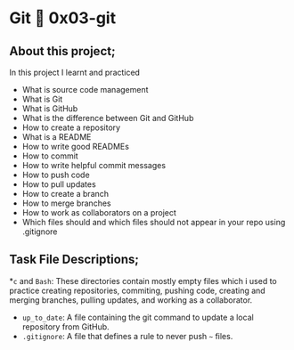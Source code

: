 # Git :page_with_curl: 0x03-git
## About this project;
In this project I learnt and practiced
- What is source code management
- What is Git
- What is GitHub
- What is the difference between Git and GitHub
- How to create a repository
- What is a README
- How to write good READMEs
- How to commit
- How to write helpful commit messages
- How to push code
- How to pull updates
- How to create a branch
- How to merge branches
- How to work as collaborators on a project
- Which files should and which files should not appear in your repo using .gitignore
## Task File Descriptions;
*`c` and `Bash`: These directories contain mostly empty files which i used to practice creating repositories, 
commiting, pushing code, creating and merging branches, pulling updates, and working as a collaborator.
* `up_to_date`: A file containing the git command to update a local repository from GitHub.
* `.gitignore`: A file that defines a rule to never push `~` files.
